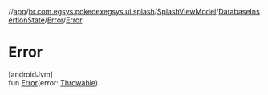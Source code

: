 //[app](../../../../../index.md)/[br.com.egsys.pokedexegsys.ui.splash](../../../index.md)/[SplashViewModel](../../index.md)/[DatabaseInsertionState](../index.md)/[Error](index.md)/[Error](-error.md)

# Error

[androidJvm]\
fun [Error](-error.md)(error: [Throwable](https://kotlinlang.org/api/latest/jvm/stdlib/kotlin/-throwable/index.html))
